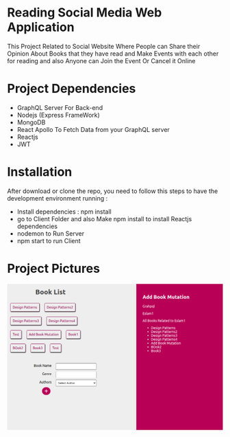 # Reading Social Media Web Application
This Project Related to Social Website Where People can Share their Opinion About Books that they have read
and Make Events with each other for reading and also Anyone can Join the Event Or Cancel it Online
# Project Dependencies
  - GraphQL Server For Back-end
  - Nodejs (Express FrameWork)
  - MongoDB
  - React Apollo To Fetch Data from your GraphQL server
  - Reactjs
  - JWT
  
# Installation
After download or clone the repo, you need to follow this steps to have the development environment running :
  - Install dependencies : npm install
  - go to Client Folder and also Make npm install to install Reactjs dependencies
  - nodemon to Run Server
  - npm start to run Client
  
# Project Pictures
![](client/public/GraphQL.png)



